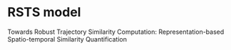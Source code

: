# RSTS model
Towards Robust Trajectory Similarity Computation: Representation-based Spatio-temporal Similarity Quantification
